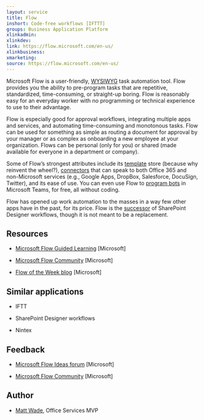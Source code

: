 ```yaml
---
layout: service
title: Flow
inshort: Code-free workflows [IFTTT]
groups: Business Application Platform
xlinkadmin: 
xlinkdev: 
link: https://flow.microsoft.com/en-us/
xlinkbusiness: 
xmarketing: 
source: https://flow.microsoft.com/en-us/
---
```


Microsoft Flow is a user-friendly, [WYSIWYG](https://en.wikipedia.org/wiki/WYSIWYG) task automation tool. Flow provides you the ability to pre-program tasks that are repetitive, standardized, time-consuming, or straight-up boring. Flow is reasonably easy for an everyday worker with no programming or technical experience to use to their advantage.

Flow is especially good for approval workflows, integrating multiple apps and services, and automating time-consuming and monotonous tasks. Flow can be used for something as simple as routing a document for approval by your manager or as complex as onboarding a new employee at your organization. Flows can be personal (only for you) or shared (made available for everyone in a department or company).

Some of Flow’s strongest attributes include its [template](https://flow.microsoft.com/en-us/templates/) store (because why reinvent the wheel?), [connectors](https://flow.microsoft.com/en-us/connectors/) that can speak to both Office 365 and non-Microsoft services (e.g., Google Apps, DropBox, Salesforce, DocuSign, Twitter), and its ease of use. You can even use Flow to [program bots](https://blog.getbizzy.io/introducing-bizzy-templates-b191b38d2370) in Microsoft Teams, for free, all without coding.

Flow has opened up work automation to the masses in a way few other apps have in the past, for its price. Flow is the [successor](https://docs.microsoft.com/en-us/flow/frequently-asked-questions) of SharePoint Designer workflows, though it is not meant to be a replacement.

Resources
---------

-   [Microsoft Flow Guided Learning](https://docs.microsoft.com/en-us/flow/guided-learning/)
    \[Microsoft\]
    
-   [Microsoft Flow Community](https://powerusers.microsoft.com/t5/Microsoft-Flow-Community/ct-p/FlowCommunity)
    \[Microsoft\]
    
-   [Flow of the Week blog](https://flow.microsoft.com/en-us/blog/category/flow-of-the-week/)
    \[Microsoft\]

Similar applications
--------------------

-   IFTT

-   SharePoint Designer workflows

-   Nintex

Feedback
--------------------

-   [Microsoft Flow Ideas forum](https://powerusers.microsoft.com/t5/Flow-Ideas/idb-p/FlowIdeas)
    \[Microsoft\]
    
-   [Microsoft Flow Community](https://powerusers.microsoft.com/t5/Microsoft-Flow-Community/ct-p/FlowCommunity)
    \[Microsoft\]

Author
---------

-   [Matt Wade](https://www.linkedin.com/in/thatmattwade/), Office Services MVP
